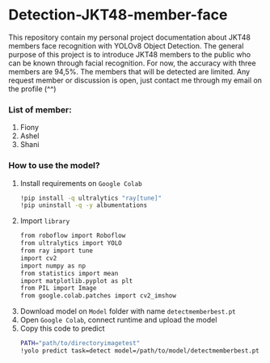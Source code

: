 # Detection-JKT48-member-face

This repository contain my personal project documentation about JKT48 members face recognition with YOLOv8 Object Detection. The general purpose of this project is to introduce JKT48 members to the public who can be known through facial recognition. For now, the accuracy with three members are 94,5%. The members that will be detected are limited. Any request member or discussion is open, just contact me through my email on the profile (^^)

### List of member:
1. Fiony
2. Ashel
3. Shani

### How to use the model?

1. Install requirements on `Google Colab`
   ```bash
   !pip install -q ultralytics "ray[tune]"
   !pip uninstall -q -y albumentations
   ```
2. Import `library`
   ```bash
   from roboflow import Roboflow
   from ultralytics import YOLO
   from ray import tune
   import cv2
   import numpy as np
   from statistics import mean
   import matplotlib.pyplot as plt
   from PIL import Image
   from google.colab.patches import cv2_imshow
   ```
3. Download model on `Model` folder with name `detectmemberbest.pt`
4. Open `Google Colab`, connect runtime and upload the model
5. Copy this code to predict
   ```bash
   PATH="path/to/directoryimagetest"
   !yolo predict task=detect model=/path/to/model/detectmemberbest.pt imgsz=640 conf=0.5 max_det=1 source={PATH}
   ```

